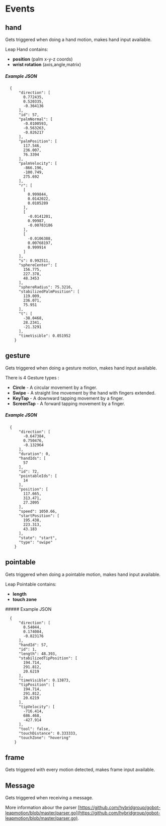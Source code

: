 # Events

## hand

Gets triggered when doing a hand motion, makes hand input available.

Leap Hand contains:

- **position** (palm x-y-z coords)
- **wrist rotation** (axis,angle,matrix)

##### Example JSON

    

	  {
	      "direction": [
	        0.772435,
	        0.520335,
	        -0.364136
	      ],
	      "id": 57,
	      "palmNormal": [
	        -0.0100593,
	        -0.563263,
	        -0.826217
	      ],
	      "palmPosition": [
	        117.546,
	        236.007,
	        76.3394
	      ],
	      "palmVelocity": [
	        -866.196,
	        -100.749,
	        275.692
	      ],
	      "r": [
	        [
	          0.999844,
	          0.0142022,
	          0.0105289
	        ],
	        [
	          -0.0141201,
	          0.99987,
	          -0.00783186
	        ],
	        [
	          -0.0106388,
	          0.00768197,
	          0.999914
	        ]
	      ],
	      "s": 0.992511,
	      "sphereCenter": [
	        156.775,
	        227.378,
	        48.3453
	      ],
	      "sphereRadius": 75.3216,
	      "stabilizedPalmPosition": [
	        119.009,
	        236.071,
	        75.951
	      ],
	      "t": [
	        -38.0468,
	        28.2341,
	        -21.3291
	      ],
	      "timeVisible": 0.051952
	    }
  

## gesture

Gets triggered when doing a gesture motion, makes hand input available.

There is 4 Gesture types :

- **Circle** - A circular movement by a finger.
- **Swipe** - A straight line movement by the hand with fingers extended.
- **KeyTap** -  A downward tapping movement by a finger.
- **ScreenTap** - A forward tapping movement by a finger.

##### Example JSON

    
	  {
	      "direction": [
	        -0.647384,
	        0.750476,
	        -0.132964
	      ],
	      "duration": 0,
	      "handIds": [
	        57
	      ],
	      "id": 72,
	      "pointableIds": [
	        14
	      ],
	      "position": [
	        117.665,
	        313.471,
	        27.2095
	      ],
	      "speed": 1050.66,
	      "startPosition": [
	        195.438,
	        223.313,
	        43.183
	      ],
	      "state": "start",
	      "type": "swipe"
	    }


## pointable

Gets triggered when doing a pointable motion, makes hand input available.

Leap Pointable contains:

- **length** 
- **touch zone** 

##### Example JSON

    
	  {
	      "direction": [
	        0.54044,
	        0.174084,
	        -0.823176
	      ],
	      "handId": 57,
	      "id": 1,
	      "length": 48.393,
	      "stabilizedTipPosition": [
	        194.714,
	        291.812,
	        20.6219
	      ],
	      "timeVisible": 0.13873,
	      "tipPosition": [
	        194.714,
	        291.812,
	        20.6219
	      ],
	      "tipVelocity": [
	        -716.414,
	        686.468,
	        -427.914
	      ],
	      "tool": false,
	      "touchDistance": 0.333333,
	      "touchZone": "hovering"
	    }

## frame

Gets triggered with every motion detected, makes frame input available.

## Message

Gets triggered when receiving a message.

More information abour the parser [https://github.com/hybridgroup/gobot-leapmotion/blob/master/parser.go](https://github.com/hybridgroup/gobot-leapmotion/blob/master/parser.go).